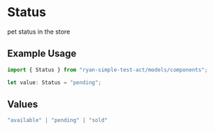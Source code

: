 # Status

pet status in the store

## Example Usage

```typescript
import { Status } from "ryan-simple-test-act/models/components";

let value: Status = "pending";
```

## Values

```typescript
"available" | "pending" | "sold"
```